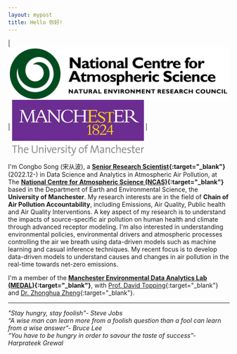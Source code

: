 ```yaml
---
layout: mypost
title: Hello 你好!
---
```


| <img src='/static/img/NCAS.webp' alt="NCAS logo" align='center' style='width: 530px'/>  | <img src='/static/img/Machester.webp' alt="University of Manchester logo" align='center' style='width: 300px'/> |

I'm Congbo Song (宋从波), a **[Senior Research Scientist](https://research.manchester.ac.uk/en/persons/congbo-song){:target="_blank"}** (2022.12-) in Data Science and Analytics in Atmospheric Air Pollution, at The **[National Centre for Atmospheric Science (NCAS)](https://ncas.ac.uk){:target="_blank"}** based in the Department of Earth and Environmental Science, the **University of Manchester**. My research interests are in the field of **Chain of Air Pollution Accountability**, including Emissions, Air Quality, Public health and Air Quality Interventions. A key aspect of my research is to understand the impacts of source-specific air pollution on human health and climate through advanced receptor modeling. I'm also interested in understanding environmental policies, environmental drivers and atmospheric processes controlling the air we breath using data-driven models such as machine learning and casual inference techniques. My recent focus is to develop data-driven models to understand causes and changes in air pollution in the real-time towards net-zero emissions.

I'm a member of the **[Manchester Environmental Data Analytics Lab (MEDAL)](https://m-edal.github.io){:target="_blank"}**, with [Prof. David Topping](https://research.manchester.ac.uk/en/persons/david.topping){:target="_blank"} and [Dr. Zhonghua Zheng](https://zhonghuazheng.com){:target="_blank"}.

-------------
*"Stay hungry, stay foolish"- Steve Jobs*\
*“A wise man can learn more from a foolish question than a fool can learn from a wise answer”- Bruce Lee*\
*“You have to be hungry in order to savour the taste of success”- Harprateek Grewal*
